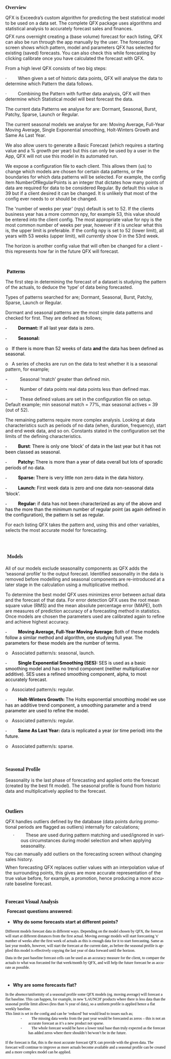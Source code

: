 <span style="font-family: Tahoma; font-size: 16px;"><strong>Overview
</strong></span>
<p style="margin: 8px 0px;"><span lang="EN-US" style="margin: 0px; font-size: 14px;" color="#000000" face="Tahoma">QFX is
Exceedra&rsquo;s custom algorithm for predicting the best statistical model to be
used on a data set. The complete QFX package uses algorithms and statistical
analysis to accurately forecast sales and finances.</span></p>
<p style="margin: 8px 0px;"><span lang="EN-US" style="margin: 0px; font-size: 14px;" color="#000000" face="Tahoma">QFX
runs overnight creating a (base volume) forecast for each listing, QFX can also
be run through the app manually by the user. The forecasting screen shows which
pattern, model and parameters QFX has selected for existing (saved) forecasts.
You can also check this while forecasting by clicking calibrate once you have
calculated the forecast with QFX.</span></p>
<p><span style="font-size: 14px;" color="#000000" face="Tahoma">
From a high level QFX consists of two big steps:</span></p>
<p><span style="font-size: 14px;" color="#000000" face="Tahoma">&middot;</span><span style="font-size: 14px; font-style: normal; font-variant: normal; font-weight: normal; font-stretch: normal;" color="#000000" face="Tahoma">&nbsp;&nbsp;&nbsp;&nbsp;&nbsp;&nbsp;&nbsp;&nbsp; </span><span style="font-size: 14px;" color="#000000" face="Tahoma">When given a set of historic data points, QFX will analyse the data to determine which Pattern the data follows. </span></p>
<p><span style="font-size: 14px;" color="#000000" face="Tahoma">&middot;</span><span style="font-size: 14px; font-style: normal; font-variant: normal; font-weight: normal; font-stretch: normal;" color="#000000" face="Tahoma">&nbsp;&nbsp;&nbsp;&nbsp;&nbsp;&nbsp;&nbsp;&nbsp; </span><span style="font-size: 14px;" color="#000000" face="Tahoma">Combining the Pattern with further data analysis, QFX will then determine which Statistical model will best forecast the data. </span></p>
<p><span style="font-size: 14px;" color="#000000" face="Tahoma">The current data Patterns we analyse for are: Dormant, Seasonal, Burst, Patchy, Sparse, Launch or Regular.</span></p>
<p><span style="font-size: 14px;" color="#000000" face="Tahoma">The current seasonal models we analyse for are: Moving Average, Full-Year Moving Average, Single Exponential smoothing, Holt-Winters Growth and Same As Last Year.</span></p>
<p><span style="font-size: 14px;" color="#000000" face="Tahoma">We also allow users to generate a Basic Forecast (which requires a starting value and a % growth per year) but this can only be used by a user in the App, QFX will not use this model in its automated run.</span></p>
<p><span style="font-size: 14px;" color="#000000" face="Tahoma">We expose a configuration file to each client. This allows them (us) to change which models are chosen for certain data patterns, or the boundaries for which data patterns will be selected. For example, the config item NumberOfRegularPoints is an integer that dictates how many points of data are required for data to be considered Regular. By default this value is 39 but if a client desired it can be changed. It is unlikely that most of the config ever needs to or should be changed.</span></p>
<p><span style="font-size: 14px;" color="#000000" face="Tahoma">The 'number of weeks per year' (npy) default is set to 52. If the clients business year has a more common npy, for example 53, this value should be entered into the client config. The most appropriate value for npy is the most common number of weeks per year, however if it is unclear what this is, the upper limit is preferable. If the config npy is set to 52 (lower limit), all years with 53 weeks (upper limit), will <em>currently </em>show 0 in the 53rd week.</span></p>
<p><span style="font-size: 14px;" color="#000000" face="Tahoma">The horizon is another config value that will often be changed for a client - this represents how far in the future QFX will forecast.</span></p>
<p><span style="color: red; font-family: Tahoma; font-size: 16px;">&nbsp;</span></p>
<p><span style="color: red; font-family: Tahoma; font-size: 16px;">&nbsp;</span><span style="color: rgb(0, 0, 0); font-family: Tahoma; font-size: 16px;"><strong>Patterns</strong></span></p>
<p><span style="font-size: 14px;" color="#000000" face="Tahoma">The first step in determining the forecast of a dataset is studying the pattern of the actuals, to deduce the &lsquo;type&rsquo; of data being forecasted. </span></p>
<p><span style="font-size: 14px;" color="#000000" face="Tahoma">Types of patterns searched for are; Dormant, Seasonal, Burst, Patchy, Sparse, Launch or Regular. </span></p>
<p><span style="font-size: 14px;" color="#000000" face="Tahoma">Dormant and seasonal patterns are the most simple data patterns and checked for first. They are defined as follows;</span></p>
<p><span style="font-size: 14px;" face="Tahoma"><span style="font-family: Tahoma;"><span style="color: rgb(0, 0, 0);">-</span><span style="color: rgb(0, 0, 0); font-style: normal; font-variant: normal; font-weight: normal; font-stretch: normal;">&nbsp;&nbsp;&nbsp;&nbsp;&nbsp;&nbsp;&nbsp;&nbsp;&nbsp; </span></span><strong><span style="color: rgb(0, 0, 0);">Dormant: </span></strong><span style="color: rgb(0, 0, 0);">If all last year data is zero.</span></span></p>
<p><span style="font-size: 14px;" face="Tahoma"><span style="font-family: Tahoma;"><span style="color: rgb(0, 0, 0);">-</span><span style="color: rgb(0, 0, 0); font-style: normal; font-variant: normal; font-weight: normal; font-stretch: normal;">&nbsp;&nbsp;&nbsp;&nbsp;&nbsp;&nbsp;&nbsp;&nbsp;&nbsp; </span></span><strong><span style="color: rgb(0, 0, 0);">Seasonal:</span></strong></span></p>
<p><span style="font-size: 14px;" color="#000000" face="Tahoma">o</span><span style="font-size: 14px; font-style: normal; font-variant: normal; font-weight: normal; font-stretch: normal;" color="#000000" face="Tahoma">&nbsp;&nbsp; </span><span style="font-size: 14px;" face="Tahoma"><span style="color: rgb(0, 0, 0);">If there is more than 52 weeks of data <strong>and</strong></span><span style="color: rgb(0, 0, 0);"><strong> </strong>the data has been defined as seasonal.</span></span></p>
<p><span style="font-size: 14px;" color="#000000" face="Tahoma">o</span><span style="font-size: 14px; font-style: normal; font-variant: normal; font-weight: normal; font-stretch: normal;" color="#000000" face="Tahoma">&nbsp;&nbsp; </span><span style="font-size: 14px;" color="#000000" face="Tahoma">A series of checks are run on the data to test whether it is a seasonal pattern, for example; </span></p>
<p><span style="font-size: 14px;" face="Tahoma"><span style="color: rgb(0, 0, 0);">-</span><span style="color: rgb(0, 0, 0); font-style: normal; font-variant: normal; font-weight: normal; font-stretch: normal;">&nbsp;&nbsp;&nbsp;&nbsp;&nbsp;&nbsp;&nbsp;&nbsp;&nbsp; </span></span><span style="font-size: 14px;" color="#000000" face="Tahoma">Seasonal &lsquo;match&rsquo; greater than defined min. </span></p>
<p><span style="font-size: 14px;" face="Tahoma"><span style="color: rgb(0, 0, 0);">-</span><span style="color: rgb(0, 0, 0); font-style: normal; font-variant: normal; font-weight: normal; font-stretch: normal;">&nbsp;&nbsp;&nbsp;&nbsp;&nbsp;&nbsp;&nbsp;&nbsp;&nbsp; </span></span><span style="font-size: 14px;" color="#000000" face="Tahoma">Number of data points real data points less than defined max.</span></p>
<p><span style="font-size: 14px;" face="Tahoma"><span style="color: rgb(0, 0, 0);">-</span><span style="color: rgb(0, 0, 0); font-style: normal; font-variant: normal; font-weight: normal; font-stretch: normal;">&nbsp;&nbsp;&nbsp;&nbsp;&nbsp;&nbsp;&nbsp;&nbsp;&nbsp; </span></span><span style="font-size: 14px;" color="#000000" face="Tahoma">These defined values are set in the configuration file on setup. Default example; min seasonal match = 77%, max seasonal actives = 39 (out of 52).</span></p>
<p><span style="font-size: 14px;" color="#000000" face="Tahoma">The remaining patterns require more complex analysis. Looking at data characteristics such as periods of no data (when, duration, frequency), start and end week data, and so on. Constants stated in the configuration set the limits of the defining characteristics.</span></p>
<p><span style="font-size: 14px;" face="Tahoma"><span style="font-family: Tahoma;"><span style="color: rgb(0, 0, 0);">-</span><span style="color: rgb(0, 0, 0); font-style: normal; font-variant: normal; font-weight: normal; font-stretch: normal;">&nbsp;&nbsp;&nbsp;&nbsp;&nbsp;&nbsp;&nbsp;&nbsp;&nbsp; </span></span><strong><span style="color: rgb(0, 0, 0);">Burst</span></strong><span style="color: rgb(0, 0, 0);">: There is only one &lsquo;block&rsquo; of data in the last year but it has not been classed as seasonal.</span></span></p>
<p><span style="font-size: 14px;" face="Tahoma"><span style="font-family: Tahoma;"><span style="color: rgb(0, 0, 0);">-</span><span style="color: rgb(0, 0, 0); font-style: normal; font-variant: normal; font-weight: normal; font-stretch: normal;">&nbsp;&nbsp;&nbsp;&nbsp;&nbsp;&nbsp;&nbsp;&nbsp;&nbsp; </span></span><strong><span style="color: rgb(0, 0, 0);">Patchy: </span></strong><span style="color: rgb(0, 0, 0);">There is more than a year of data overall but lots of sporadic periods of no data.</span></span></p>
<p><span style="font-size: 14px;" face="Tahoma"><span style="font-family: Tahoma;"><span style="color: rgb(0, 0, 0);">-</span><span style="color: rgb(0, 0, 0); font-style: normal; font-variant: normal; font-weight: normal; font-stretch: normal;">&nbsp;&nbsp;&nbsp;&nbsp;&nbsp;&nbsp;&nbsp;&nbsp;&nbsp; </span></span><strong><span style="color: rgb(0, 0, 0);">Sparse: </span></strong><span style="color: rgb(0, 0, 0);">There is very little non zero data in the data history.</span></span></p>
<p><span style="font-size: 14px;" face="Tahoma"><span style="font-family: Tahoma;"><span style="color: rgb(0, 0, 0);">-</span><span style="color: rgb(0, 0, 0); font-style: normal; font-variant: normal; font-weight: normal; font-stretch: normal;">&nbsp;&nbsp;&nbsp;&nbsp;&nbsp;&nbsp;&nbsp;&nbsp;&nbsp; </span></span><strong><span style="color: rgb(0, 0, 0);">Launch:</span></strong><span style="color: rgb(0, 0, 0);"> First week data is zero and one data non-seasonal data &lsquo;block&rsquo;.</span></span></p>
<p><span style="font-size: 14px;" face="Tahoma"><span style="font-family: Tahoma;"><span style="color: rgb(0, 0, 0);">-</span><span style="color: rgb(0, 0, 0); font-style: normal; font-variant: normal; font-weight: normal; font-stretch: normal;">&nbsp;&nbsp;&nbsp;&nbsp;&nbsp;&nbsp;&nbsp;&nbsp;&nbsp; </span></span><strong><span style="color: rgb(0, 0, 0);">Regular: </span></strong><span style="color: rgb(0, 0, 0);">if data has not been characterized as any of the above and has the more than the minimum number of regular point (as again defined in the configuration), the pattern is set as regular.</span><strong><span style="color: rgb(0, 0, 0);"> </span></strong></span></p>
<p><span style="font-size: 14px;" color="#000000" face="Tahoma">For each listing QFX takes the pattern and, using this and other variables, selects the most accurate model for forecasting.</span></p>
<p><span style="color: rgb(0, 0, 0); font-family: Tahoma; font-size: 16px;">&nbsp;</span></p>
<h2><span style="font-family: Tahoma; font-size: 20px;"><strong>&nbsp;</strong></span><span style="font-family: Tahoma; font-size: 16px;"><strong>Models</strong></span></h2>
<p><span style="font-size: 14px;" color="#000000" face="Tahoma">All of our models exclude seasonality components as QFX adds the &lsquo;seasonal profile&rsquo; to the output forecast. Identified seasonality in the data is removed before modelling and seasonal components are re-introduced at a later stage in the calculation using a multiplicative method.</span></p>
<p><span style="font-size: 14px;" color="#000000" face="Tahoma">To determine the best model QFX uses minimizes error between actual data and the forecast of that data. For error detection QFX uses the root mean square value (RMS) and the mean absolute percentage error (MAPE), both are measures of prediction accuracy of a forecasting method in statistics. Once models are chosen the parameters used are calibrated again to refine and achieve highest accuracy.</span></p>
<p><span style="font-size: 14px;" face="Tahoma"><span style="font-family: Tahoma;"><span style="color: rgb(0, 0, 0);">-</span><span style="color: rgb(0, 0, 0); font-style: normal; font-variant: normal; font-weight: normal; font-stretch: normal;">&nbsp;&nbsp;&nbsp;&nbsp;&nbsp;&nbsp;&nbsp;&nbsp;&nbsp; </span></span><strong><span style="color: rgb(0, 0, 0);">Moving Average, Full-Year Moving Average: </span></strong><span style="color: rgb(0, 0, 0);">Both of these models follow a similar method and algorithm, one studying full year. The parameters for these models are the number of terms.</span></span></p>
<p><span style="font-size: 14px;" color="#000000" face="Tahoma">o</span><span style="font-size: 14px; font-style: normal; font-variant: normal; font-weight: normal; font-stretch: normal;" color="#000000" face="Tahoma">&nbsp;&nbsp; </span><span style="font-size: 14px;" color="#000000" face="Tahoma">Associated pattern/s: seasonal, launch.</span></p>
<p><span style="font-size: 14px;" face="Tahoma"><span style="font-family: Tahoma;"><span style="color: rgb(0, 0, 0);">-</span><span style="color: rgb(0, 0, 0); font-style: normal; font-variant: normal; font-weight: normal; font-stretch: normal;">&nbsp;&nbsp;&nbsp;&nbsp;&nbsp;&nbsp;&nbsp;&nbsp;&nbsp; </span></span><strong><span style="color: rgb(0, 0, 0);">Single Exponential Smoothing (SES): </span></strong><span style="color: rgb(0, 0, 0);">SES is used as a basic smoothing model and has no trend component (neither multiplicative nor additive). SES uses a refined smoothing component, alpha, to most accurately forecast.</span></span></p>
<p><span style="font-size: 14px;" color="#000000" face="Tahoma">o</span><span style="font-size: 14px; font-style: normal; font-variant: normal; font-weight: normal; font-stretch: normal;" color="#000000" face="Tahoma">&nbsp;&nbsp; </span><span style="font-size: 14px;" color="#000000" face="Tahoma">Associated pattern/s: regular.</span></p>
<p><span style="font-size: 14px;" face="Tahoma"><span style="font-family: Tahoma;"><span style="color: rgb(0, 0, 0);">-</span><span style="color: rgb(0, 0, 0); font-style: normal; font-variant: normal; font-weight: normal; font-stretch: normal;">&nbsp;&nbsp;&nbsp;&nbsp;&nbsp;&nbsp;&nbsp;&nbsp;&nbsp; </span></span><strong><span style="color: rgb(0, 0, 0);">Holt-Winters Growth: </span></strong><span style="color: rgb(0, 0, 0);">The Holts exponential smoothing model we use has an additive trend component, a smoothing parameter and a trend parameter are used to refine the model.</span></span></p>
<p><span style="font-size: 14px;" color="#000000" face="Tahoma">o</span><span style="font-size: 14px; font-style: normal; font-variant: normal; font-weight: normal; font-stretch: normal;" color="#000000" face="Tahoma">&nbsp;&nbsp; </span><span style="font-size: 14px;" color="#000000" face="Tahoma">Associated pattern/s: regular.</span></p>
<p><span style="font-size: 14px;" face="Tahoma"><span style="font-family: Tahoma;"><span style="color: rgb(0, 0, 0);">-</span><span style="color: rgb(0, 0, 0); font-style: normal; font-variant: normal; font-weight: normal; font-stretch: normal;">&nbsp;&nbsp;&nbsp;&nbsp;&nbsp;&nbsp;&nbsp;&nbsp;&nbsp; </span></span><strong><span style="color: rgb(0, 0, 0);">Same As Last Year: </span></strong><span style="color: rgb(0, 0, 0);">data is replicated a year (or time period) into the future.</span></span></p>
<p><span style="font-size: 14px;" color="#000000" face="Tahoma">o</span><span style="font-size: 14px; font-style: normal; font-variant: normal; font-weight: normal; font-stretch: normal;" color="#000000" face="Tahoma">&nbsp;&nbsp; </span><span style="font-size: 14px;" color="#000000" face="Tahoma">Associated pattern/s: sparse.</span></p>
<p><span style="color: rgb(0, 0, 0); font-family: Tahoma; font-size: 16px;">&nbsp;</span></p>
<h3><span style="font-family: Tahoma; font-size: 16px;"><strong>Seasonal Profile</strong></span></h3>
<p><span style="font-size: 14px;" color="#000000" face="Tahoma">Seasonality is the last phase of forecasting and applied onto the forecast (created by the best fit model). The seasonal profile is found from historic data and multiplicatively applied to the forecast.</span></p>
<p><span style="color: rgb(0, 0, 0); font-family: Tahoma; font-size: 16px;">&nbsp;</span></p>
<p><span style="color: rgb(0, 0, 0); font-family: Tahoma; font-size: 16px;"><strong>Outliers</strong></span></p>
<p style="margin: 8px 0px;"><span lang="EN-US" style="margin: 0px; font-size: 14px;" color="#000000" face="Tahoma">QFX
handles outliers defined by the database (data points during promotional
periods are flagged as outliers) internally for calculations;</span></p>
<p style="margin: 8px 0px 8px 48px; text-indent: -18pt;"><span lang="EN-US" style="margin: 0px; font-size: 14px;" face="Tahoma"><span style="color: rgb(0, 0, 0);">&middot;</span><span style="margin: 0px; color: rgb(0, 0, 0); line-height: normal; font-style: normal; font-variant: normal; font-weight: normal; font-size-adjust: none; font-stretch: normal;">&nbsp;&nbsp;&nbsp;&nbsp;&nbsp;&nbsp;&nbsp;&nbsp;
</span></span><span lang="EN-US" style="margin: 0px; font-size: 14px;" color="#000000" face="Tahoma">These
are used during pattern matching and used/ignored in various circumstances
during model selection and when applying seasonality.</span></p>
<p style="margin: 8px 0px;"><span lang="EN-US" style="margin: 0px; font-size: 14px;" color="#000000" face="Tahoma">You can
manually add outliers on the forecasting screen without changing sales history.</span></p>
<p style="margin: 8px 0px;"><span lang="EN-US" style="margin: 0px; font-size: 14px;" color="#000000" face="Tahoma">When forecasting QFX replaces outlier values with an interpolation value of the surrounding points, this gives are more accurate representation of the true value before, for example, a promotion, hence producing a more accurate baseline forecast.</span></p>
<p style="margin: 8px 0px;"><span lang="EN-US" style="margin: 0px; color: rgb(0, 0, 0); font-family: Tahoma; font-size: 20px;"><strong>&nbsp;</strong></span></p>
<p style="margin: 8px 0px;"><span lang="EN-US" style="margin: 0px; color: rgb(0, 0, 0); font-family: Tahoma; font-size: 16px;"><strong>Forecast Visual Analysis</strong></span></p>
<p style="margin: 8px 0px;"><span lang="EN-US" style="margin: 0px; color: rgb(0, 0, 0); font-family: Tahoma; font-size: 20px;"><strong>&nbsp;</strong></span><span lang="EN-US" style="margin: 0px; font-size: 14px;" color="#000000" face="Tahoma"><strong>Forecast questions answered:</strong></span></p>
<ul>
    <li style="margin: 8px 0px;"><span lang="EN-US" style="margin: 0px; font-size: 14px;" color="#000000" face="Tahoma"><strong>Why do some forecasts start at different points?</strong></span><span lang="EN-US" style="margin: 0px; color: rgb(0, 0, 0); font-family: Tahoma; font-size: 16px;"></span><span lang="EN-US" style="margin: 0px; color: rgb(0, 0, 0); font-family: Tahoma; font-size: 16px;"></span></li>
</ul>
<p style="margin: 8px 0px;"><span lang="EN-US" style="margin: 0px; color: rgb(0, 0, 0); font-family: Tahoma; font-size: 12px;">Different models forecast data in different ways. Depending on the model chosen by QFX, the forecast will start at different distances from the first actual. Moving average models will start forecasting 'x' number of weeks after the first week of actuals as this is enough data for it to start forecasting. Same as last year models, however, will start the forecast at the current date, as before the seasonal profile is applied this model is effectively copying the last year of data forward until the horizon.</span></p>
<p style="margin: 8px 0px;"><span lang="EN-US" style="margin: 0px; color: rgb(0, 0, 0); font-family: Tahoma; font-size: 12px;">Data in the past baseline forecast cells can be used as an accuracy measure for the client, to compare the actuals to what was forcasted for that week/month by QFX, and will help the future forecast be as accurate as possible.</span></p>
<p style="margin: 8px 0px;"><span lang="EN-US" style="margin: 0px; color: rgb(0, 0, 0); font-family: Tahoma; font-size: 14px;">&nbsp;</span></p>
<ul>
    <li style="margin: 8px 0px;"><span lang="EN-US" style="margin: 0px; font-size: 14px;" color="#000000" face="Tahoma"><strong>Why are some forecasts flat?</strong></span><span lang="EN-US" style="margin: 0px; color: rgb(0, 0, 0); font-family: Tahoma; font-size: 16px;"></span></li>
</ul>
<p style="margin: 0px;"><span style="margin: 0px; color: rgb(0, 0, 0); font-family: Tahoma; font-size: 12px;">In the absence/uniformity of a seasonal profile some QFX models (eg. moving average) will forecast a flat baseline. This can happen, for example,&nbsp;in&nbsp;new 'LAUNCH' products where</span><span style="margin: 0px; color: rgb(0, 0, 0); font-family: Tahoma; font-size: 12px;"> there is less data than the seasonal profile limit allows (less than
&frac34; year of data), so a uniform profile is applied hence a flat weekly baseline. </span></p>
<p style="margin: 0px;"><span style="margin: 0px; color: rgb(0, 0, 0); font-family: Tahoma; font-size: 12px;">This limit is set in the config
and can be &lsquo;reduced&rsquo; but would lead to issues such as;</span></p>
<p style="margin: 0px 0px 0px 72px; text-indent: -18pt;"><span style="margin: 0px; color: rgb(0, 0, 0); font-family: Tahoma; font-size: 12px;">-<span style="margin: 0px; line-height: normal; font-style: normal; font-variant: normal; font-weight: normal; font-size-adjust: none; font-stretch: normal;">&nbsp;&nbsp;&nbsp;&nbsp;&nbsp;&nbsp;&nbsp;&nbsp;&nbsp;
</span></span><span style="margin: 0px; color: rgb(0, 0, 0); font-family: Tahoma; font-size: 12px;">The missing data
weeks from the past year would be forecasted as zeros &ndash; this is not an accurate
forecast as it&rsquo;s a new product not sparse.</span></p>
<p style="margin: 0px 0px 0px 72px; text-indent: -18pt;"><span style="margin: 0px; color: rgb(0, 0, 0); font-family: Tahoma; font-size: 12px;">-<span style="margin: 0px; line-height: normal; font-style: normal; font-variant: normal; font-weight: normal; font-size-adjust: none; font-stretch: normal;">&nbsp;&nbsp;&nbsp;&nbsp;&nbsp;&nbsp;&nbsp;&nbsp;&nbsp;
</span></span><span style="margin: 0px; color: rgb(0, 0, 0); font-family: Tahoma; font-size: 12px;">The whole forecast
would be have a lower total base than truly expected as the forecast has added
zeros where there shouldn&rsquo;t be/won&rsquo;t be in the future.</span></p>
<p style="margin: 0px 0px 0px 72px;"><span style="margin: 0px; color: rgb(0, 0, 0); font-family: Tahoma; font-size: 12px;">&nbsp;</span></p>
<p style="margin: 0px;"><span style="margin: 0px; color: rgb(0, 0, 0); font-family: Tahoma; font-size: 12px;">If the forecast is flat, this is the most accurate forecast QFX can provide with the given data. The forecast will
continue to improve as more actuals become available and a seasonal profile can
be created and a more complex model can be applied.</span></p>